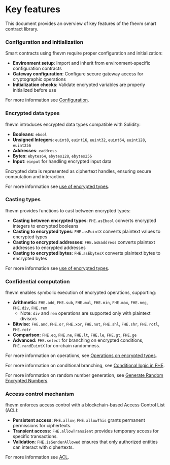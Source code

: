 # Key features

This document provides an overview of key features of the fhevm smart contract library.

### Configuration and initialization

Smart contracts using fhevm require proper configuration and initialization:

- **Environment setup**: Import and inherit from environment-specific configuration contracts
- **Gateway configuration**: Configure secure gateway access for cryptographic operations
- **Initialization checks**: Validate encrypted variables are properly initialized before use

For more information see [Configuration](configure.md).

### Encrypted data types

fhevm introduces encrypted data types compatible with Solidity:

- **Booleans**: `ebool`
- **Unsigned Integers**: `euint8`, `euint16`, `euint32`, `euint64`, `euint128`, `euint256`
- **Addresses**: `eaddress`
- **Bytes**: `ebytes64`, `ebytes128`, `ebytes256`
- **Input**: `einput` for handling encrypted input data

Encrypted data is represented as ciphertext handles, ensuring secure computation and interaction.

For more information see [use of encrypted types](types.md).

### Casting types

fhevm provides functions to cast between encrypted types:

- **Casting between encrypted types**: `FHE.asEbool` converts encrypted integers to encrypted booleans
- **Casting to encrypted types**: `FHE.asEuintX` converts plaintext values to encrypted types
- **Casting to encrypted addresses**: `FHE.asEaddress` converts plaintext addresses to encrypted addresses
- **Casting to encrypted bytes**: `FHE.asEbytesX` converts plaintext bytes to encrypted bytes

For more information see [use of encrypted types](types.md).

### Confidential computation

fhevm enables symbolic execution of encrypted operations, supporting:

- **Arithmetic:** `FHE.add`, `FHE.sub`, `FHE.mul`, `FHE.min`, `FHE.max`, `FHE.neg`, `FHE.div`, `FHE.rem`
  - Note: `div` and `rem` operations are supported only with plaintext divisors
- **Bitwise:** `FHE.and`, `FHE.or`, `FHE.xor`, `FHE.not`, `FHE.shl`, `FHE.shr`, `FHE.rotl`, `FHE.rotr`
- **Comparison:** `FHE.eq`, `FHE.ne`, `FHE.lt`, `FHE.le`, `FHE.gt`, `FHE.ge`
- **Advanced:** `FHE.select` for branching on encrypted conditions, `FHE.randEuintX` for on-chain randomness.

For more information on operations, see [Operations on encrypted types](operations.md).&#x20;

For more information on conditional branching, see [Conditional logic in FHE](conditions.md).&#x20;

For more information on random number generation, see [Generate Random Encrypted Numbers](random.md).

### Access control mechanism

fhevm enforces access control with a blockchain-based Access Control List (ACL):

- **Persistent access**: `FHE.allow`, `FHE.allowThis` grants permanent permissions for ciphertexts.
- **Transient access**: `FHE.allowTransient` provides temporary access for specific transactions.
- **Validation**: `FHE.isSenderAllowed` ensures that only authorized entities can interact with ciphertexts.

For more information see [ACL](acl).

